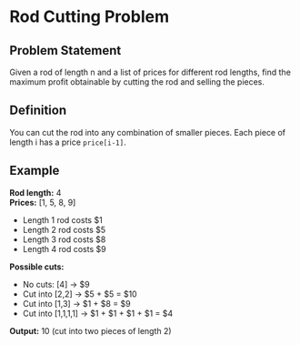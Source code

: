 # Rod Cutting Problem

## Problem Statement

Given a rod of length n and a list of prices for different rod lengths, find the maximum profit obtainable by cutting the rod and selling the pieces.

## Definition

You can cut the rod into any combination of smaller pieces. Each piece of length i has a price `price[i-1]`.

## Example

**Rod length:** 4  
**Prices:** [1, 5, 8, 9]  
- Length 1 rod costs $1
- Length 2 rod costs $5  
- Length 3 rod costs $8
- Length 4 rod costs $9

**Possible cuts:**
- No cuts: [4] → $9
- Cut into [2,2] → $5 + $5 = $10
- Cut into [1,3] → $1 + $8 = $9
- Cut into [1,1,1,1] → $1 + $1 + $1 + $1 = $4

**Output:** 10 (cut into two pieces of length 2)